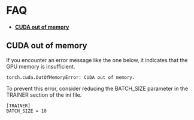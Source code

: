 
# FAQ

 - [**CUDA out of memory**](#cuda-out-of-memory)


## CUDA out of memory  

If you encounter an error message like the one below, it indicates that the GPU memory is insufficient.
```
torch.cuda.OutOfMemoryError: CUDA out of memory.
```

To prevent this error, consider reducing the BATCH_SIZE parameter in the TRAINER section of the ini file.
```
[TRAINER]
BATCH_SIZE = 10
```


